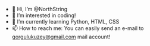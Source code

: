 - 👋 Hi, I’m @NorthString
- 👀 I’m interested in coding!
- 🌱 I’m currently learning Python, HTML, CSS
- 📫 How to reach me: You can easily send an e-mail to gorgulukuzey@gmail.com mail account!

<!---
NorthString/NorthString is a ✨ special ✨ repository because its `README.md` (this file) appears on your GitHub profile.
You can click the Preview link to take a look at your changes.
--->
